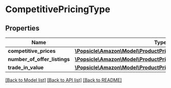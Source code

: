 # CompetitivePricingType

## Properties
Name | Type | Description | Notes
------------ | ------------- | ------------- | -------------
**competitive_prices** | [**\Popsicle\Amazon\Model\ProductPricing\CompetitivePriceList**](CompetitivePriceList.md) |  | 
**number_of_offer_listings** | [**\Popsicle\Amazon\Model\ProductPricing\NumberOfOfferListingsList**](NumberOfOfferListingsList.md) |  | 
**trade_in_value** | [**\Popsicle\Amazon\Model\ProductPricing\MoneyType**](MoneyType.md) |  | [optional] 

[[Back to Model list]](../../README.md#documentation-for-models) [[Back to API list]](../../README.md#documentation-for-api-endpoints) [[Back to README]](../../README.md)

